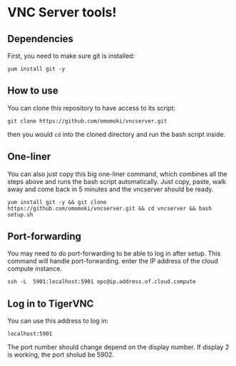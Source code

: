 # VNC Server tools!

## Dependencies

First, you need to make sure git is installed:

```shell
yum install git -y
```

## How to use

You can clone this repository to have access to its script:

```shell
git clone https://github.com/omomoki/vncserver.git
```

then you would `cd` into the cloned directory and run the bash script inside.

## One-liner

You can also just copy this big one-liner command, which combines all the steps above and runs the bash script automatically. Just copy, paste, walk away and come back in 5 minutes and the vncserver should be ready.

```shell
yum install git -y && git clone https://github.com/omomoki/vncserver.git && cd vncserver && bash setup.sh
```

## Port-forwarding

You may need to do port-forwarding to be able to log in after setup. This command will handle port-forwarding. enter the IP address of the cloud compute instance.

```shell
ssh -L  5901:localhost:5901 opc@ip.address.of.cloud.compute
```

## Log in to TigerVNC

You can use this address to log in:

`localhost:5901`

The port number should change depend on the display number. If display 2 is working, the port sholud be 5902.
